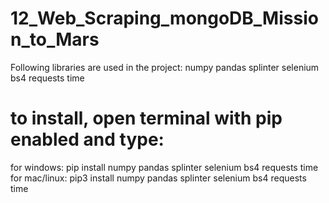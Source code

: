 # 12_Web_Scraping_mongoDB_Mission_to_Mars
Following libraries are used in the project:
numpy 
pandas
splinter 
selenium
bs4
requests 
time

# to install, open terminal with pip enabled and type:
for windows:  pip install numpy pandas splinter selenium bs4 requests time
for mac/linux: pip3 install numpy pandas splinter selenium bs4 requests time
